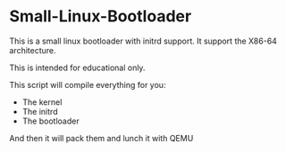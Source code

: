 # Small-Linux-Bootloader

This is a small linux bootloader with initrd support. It support the X86-64 architecture. 

This is intended for educational only.

This script will compile everything for you:

* The kernel
* The initrd 
* The bootloader 

And then it will pack them and lunch it with QEMU 
